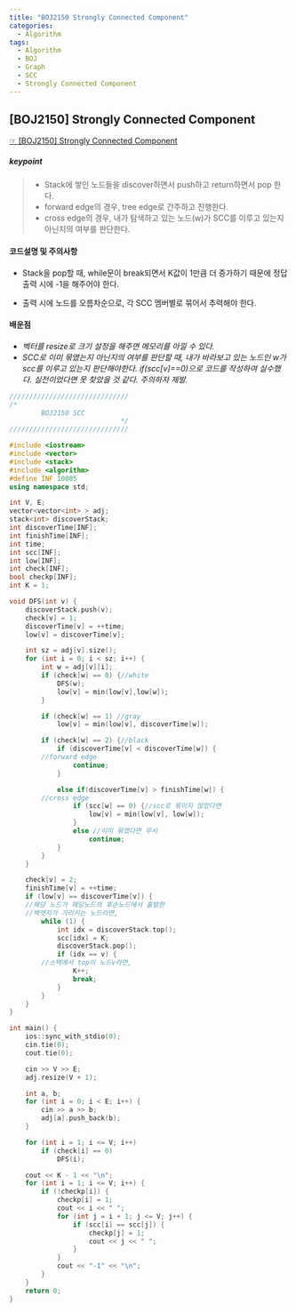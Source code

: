 ```yaml
---
title: "BOJ2150 Strongly Connected Component"
categories:
  - Algorithm
tags:
  - Algorithm
  - BOJ
  - Graph
  - SCC
  - Strongly Connected Component
---
```


## [BOJ2150] Strongly Connected Component
 [☞ [BOJ2150] Strongly Connected Component](https://www.acmicpc.net/problem/2150)

##### keypoint
>* Stack에 쌓인 노드들을 discover하면서 push하고 return하면서 pop 한다.
> * forward edge의 경우, tree edge로 간주하고 진행한다.
> * cross edge의 경우, 내가 탐색하고 있는 노드(w)가 SCC를 이루고 있는지 아닌지의 여부를 판단한다.

#### 코드설명 및 주의사항
* Stack을 pop할 때, while문이 break되면서 K값이 1만큼 더 증가하기 때문에 정답 출력 시에 -1을 해주어야 한다.

* 출력 시에 노드를 오름차순으로, 각 SCC 멤버별로 묶어서 추력해야 한다.



#### 배운점
* *벡터를 resize로 크기 설정을 해주면 메모리를 아낄 수 있다.*
* *SCC로 이미 묶였는지 아닌지의 여부를 판단할 때, 내가 바라보고 있는 노드인 w가 scc를 이루고 있는지 판단해야한다.
if(scc[v]==0)으로 코드를 작성하여 실수했다.
실전이었다면 못 찾았을 것 같다. 주의하자 제발.*


```cpp
//////////////////////////////
/*
        BOJ2150 SCC
                            */
//////////////////////////////

#include <iostream>
#include <vector>
#include <stack>
#include <algorithm>
#define INF 10005
using namespace std;

int V, E;
vector<vector<int> > adj;
stack<int> discoverStack;
int discoverTime[INF];
int finishTime[INF];
int time;
int scc[INF];
int low[INF];
int check[INF];
bool checkp[INF];
int K = 1;

void DFS(int v) {
	discoverStack.push(v);
	check[v] = 1;
	discoverTime[v] = ++time;
	low[v] = discoverTime[v];

	int sz = adj[v].size();
	for (int i = 0; i < sz; i++) {
		int w = adj[v][i];
		if (check[w] == 0) {//white
			DFS(w);
			low[v] = min(low[v],low[w]);
		}

		if (check[w] == 1) //gray
			low[v] = min(low[v], discoverTime[w]);

		if (check[w] == 2) {//black
			if (discoverTime[v] < discoverTime[w]) {
        //forward edge
				continue;
			}

			else if(discoverTime[v] > finishTime[w]) {
        //cross edge
				if (scc[w] == 0) {//scc로 묶이지 않았다면
					low[v] = min(low[v], low[w]);
				}
				else //이미 묶였다면 무시
					continue;
			}
		}
	}

	check[v] = 2;
	finishTime[v] = ++time;
	if (low[v] == discoverTime[v]) {
    //해당 노드가 해당노드의 후손노드에서 출발한
    //백엣지가 가리키는 노드라면,
		while (1) {
			int idx = discoverStack.top();
			scc[idx] = K;
			discoverStack.pop();
			if (idx == v) {
        //스택에서 top이 노드v라면,
				K++;
				break;
			}
		}
	}
}

int main() {
	ios::sync_with_stdio(0);
	cin.tie(0);
	cout.tie(0);

	cin >> V >> E;
	adj.resize(V + 1);

	int a, b;
	for (int i = 0; i < E; i++) {
		cin >> a >> b;
		adj[a].push_back(b);
	}

	for (int i = 1; i <= V; i++)
		if (check[i] == 0)
			DFS(i);

	cout << K - 1 << "\n";
	for (int i = 1; i <= V; i++) {
		if (!checkp[i]) {
			checkp[i] = 1;
			cout << i << " ";
			for (int j = i + 1; j <= V; j++) {
				if (scc[i] == scc[j]) {
					checkp[j] = 1;
					cout << j << " ";
				}
			}
			cout << "-1" << "\n";
		}
	}
	return 0;
}
```
